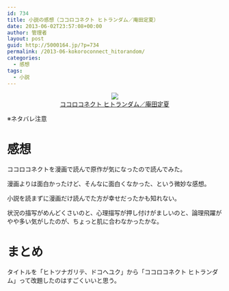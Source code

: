 ```yaml
---
id: 734
title: 小説の感想（ココロコネクト ヒトランダム／庵田定夏）
date: 2013-06-02T23:57:08+00:00
author: 管理者
layout: post
guid: http://5000164.jp/?p=734
permalink: /2013-06-kokoroconnect_hitorandom/
categories:
  - 感想
tags:
  - 小説
---
```

<div style="text-align: center;">
  <a href="http://www.amazon.co.jp/gp/product/4047262900/ref=as_li_ss_il?ie=UTF8&#038;camp=247&#038;creative=7399&#038;creativeASIN=4047262900&#038;linkCode=as2&#038;tag=5000164-22"><img border="0" src="http://ws-fe.amazon-adsystem.com/widgets/q?_encoding=UTF8&#038;ASIN=4047262900&#038;Format=_SL160_&#038;ID=AsinImage&#038;MarketPlace=JP&#038;ServiceVersion=20070822&#038;WS=1&#038;tag=5000164-22" /><br /><span>ココロコネクト ヒトランダム／庵田定夏</span></a><img src="http://ir-jp.amazon-adsystem.com/e/ir?t=5000164-22&#038;l=as2&#038;o=9&#038;a=4047262900" width="1" height="1" border="0" alt="" style="border:none !important; margin:0px !important;" />
</div>

※ネタバレ注意

# 感想

ココロコネクトを漫画で読んで原作が気になったので読んでみた。
  
漫画よりは面白かったけど、そんなに面白くなかった、という微妙な感想。
  
小説を読まずに漫画だけ読んでた方が幸せだったかも知れない。
  
状況の描写がめんどくさいのと、心理描写が押し付けがましいのと、論理飛躍がやや多い気がしたのが、ちょっと肌に合わなかったかな。

# まとめ

タイトルを「ヒトツナガリテ、ドコへユク」から「ココロコネクト ヒトランダム」って改題したのはすごくいいと思う。